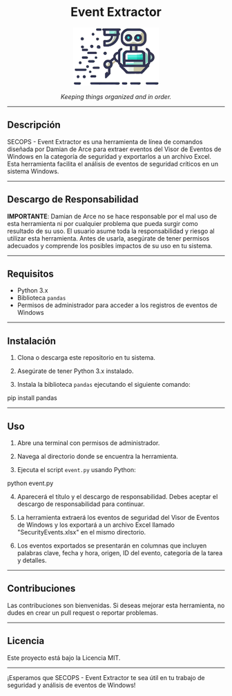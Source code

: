 <h1 align="center">Event Extractor</h1>

<p align="center">
  <img src="extractor.png" alt="Extractor Logo" width="200">
</p>

<p align="center">
  <em>Keeping things organized and in order.</em>
</p>

---

## Descripción

SECOPS - Event Extractor es una herramienta de línea de comandos diseñada por Damian de Arce para extraer eventos del Visor de Eventos de Windows en la categoría de seguridad y exportarlos a un archivo Excel. Esta herramienta facilita el análisis de eventos de seguridad críticos en un sistema Windows.

---

## Descargo de Responsabilidad

**IMPORTANTE**: Damian de Arce no se hace responsable por el mal uso de esta herramienta ni por cualquier problema que pueda surgir como resultado de su uso. El usuario asume toda la responsabilidad y riesgo al utilizar esta herramienta. Antes de usarla, asegúrate de tener permisos adecuados y comprende los posibles impactos de su uso en tu sistema.

---

## Requisitos

- Python 3.x
- Biblioteca `pandas`
- Permisos de administrador para acceder a los registros de eventos de Windows

---

## Instalación

1. Clona o descarga este repositorio en tu sistema.

2. Asegúrate de tener Python 3.x instalado.

3. Instala la biblioteca `pandas` ejecutando el siguiente comando:
   
pip install pandas


---

## Uso

1. Abre una terminal con permisos de administrador.

2. Navega al directorio donde se encuentra la herramienta.

3. Ejecuta el script `event.py` usando Python:

python event.py


4. Aparecerá el título y el descargo de responsabilidad. Debes aceptar el descargo de responsabilidad para continuar.

5. La herramienta extraerá los eventos de seguridad del Visor de Eventos de Windows y los exportará a un archivo Excel llamado "SecurityEvents.xlsx" en el mismo directorio.

6. Los eventos exportados se presentarán en columnas que incluyen palabras clave, fecha y hora, origen, ID del evento, categoría de la tarea y detalles.

---

## Contribuciones

Las contribuciones son bienvenidas. Si deseas mejorar esta herramienta, no dudes en crear un pull request o reportar problemas.

---

## Licencia

Este proyecto está bajo la Licencia MIT.

---

¡Esperamos que SECOPS - Event Extractor te sea útil en tu trabajo de seguridad y análisis de eventos de Windows!

